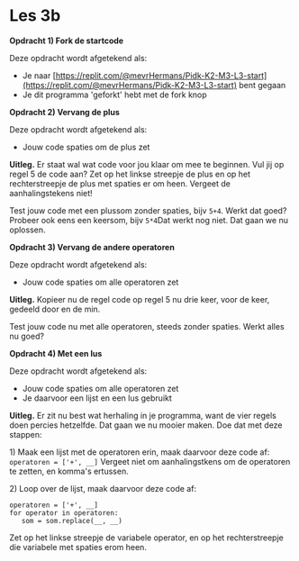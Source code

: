 # Les 3b

**Opdracht 1\) Fork de startcode**

Deze opdracht wordt afgetekend als:

* Je naar [https://replit.com/@mevrHermans/Pidk-K2-M3-L3-start](https://replit.com/@mevrHermans/Pidk-K2-M3-L3-start) bent gegaan
* Je dit programma 'geforkt' hebt met de fork knop

**Opdracht 2\) Vervang de plus**

Deze opdracht wordt afgetekend als:

* Jouw code spaties om de plus zet

**Uitleg.** Er staat wal wat code voor jou klaar om mee te beginnen. Vul jij op regel 5 de code aan? Zet op het linkse streepje de plus en op het rechterstreepje de plus met spaties er om heen. Vergeet de aanhalingstekens niet!

Test jouw code met een plussom zonder spaties, bijv `5+4`. Werkt dat goed? Probeer ook eens een keersom, bijv `5*4`Dat werkt nog niet. Dat gaan we nu oplossen.

**Opdracht 3\) Vervang de andere operatoren**

Deze opdracht wordt afgetekend als:

* Jouw code spaties om alle operatoren zet

**Uitleg.** Kopieer nu de regel code op regel 5 nu drie keer, voor de keer, gedeeld door en de min.

Test jouw code nu met alle operatoren, steeds zonder spaties. Werkt alles nu goed?

**Opdracht 4\) Met een lus**

Deze opdracht wordt afgetekend als:

* Jouw code spaties om alle operatoren zet
* Je daarvoor een lijst en een lus gebruikt

**Uitleg.** Er zit nu best wat herhaling in je programma, want de vier regels doen percies hetzelfde. Dat gaan we nu mooier maken. Doe dat met deze stappen:

1\) Maak een lijst met de operatoren erin, maak daarvoor deze code af: `operatoren = ['+', __]` Vergeet niet om aanhalingstkens om de operatoren te zetten, en komma's ertussen.

2\) Loop over de lijst, maak daarvoor deze code af:

```text
operatoren = ['+', __]
for operator in operatoren:
   som = som.replace(__, __)
```

Zet op het linkse streepje de variabele operator, en op het rechterstreepje die variabele met spaties erom heen.

